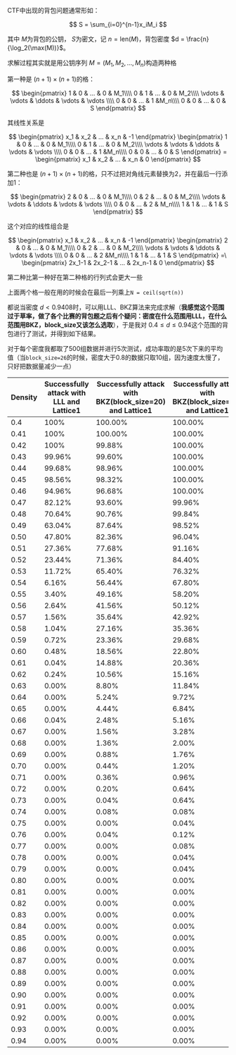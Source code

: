 CTF中出现的背包问题通常形如：



$$
S = \sum_{i=0}^{n-1}x_iM_i
$$


其中 $M$为背包的公钥， $S$为密文，记 $n = \mathrm{len}(M)$，背包密度 $d = \frac{n}{\log_2(\max(M))}$。

求解过程其实就是用公钥序列 $M= (M_1,M_2,...,M_n)$构造两种格

第一种是 $(n+1)\times (n+1)$的格：



$$
\begin{pmatrix}
1 & 0 & ... & 0 & M_1\\\\
0 & 1 & ... & 0 & M_2\\\\
\vdots & \vdots & \ddots & \vdots & \vdots \\\\
0 & 0 & ... & 1 &M_n\\\\
0 & 0 & ... & 0 & S
\end{pmatrix}
$$


其线性关系是



$$
\begin{pmatrix}
x_1 & x_2 & ... & x_n & -1
\end{pmatrix}
\begin{pmatrix}
1 & 0 & ... & 0 & M_1\\\\
0 & 1 & ... & 0 & M_2\\\\
\vdots & \vdots & \ddots & \vdots & \vdots \\\\
0 & 0 & ... & 1 &M_n\\\\
0 & 0 & ... & 0 & S
\end{pmatrix} = \begin{pmatrix}
x_1 & x_2 & ... & x_n & 0
\end{pmatrix}
$$



第二种也是 $(n+1)\times(n+1)$的格，只不过把对角线元素替换为2，并在最后一行添加1：



$$
\begin{pmatrix}
2 & 0 & ... & 0 & M_1\\\\
0 & 2 & ... & 0 & M_2\\\\
\vdots & \vdots & \ddots & \vdots & \vdots \\\\
0 & 0 & ... & 2 & M_n\\\\
1 & 1 & ... & 1 & S
\end{pmatrix}
$$


这个对应的线性组合是



$$
\begin{pmatrix}
x_1 & x_2 & ... & x_n & -1
\end{pmatrix}
\begin{pmatrix}
2 & 0 & ... & 0 & M_1\\\\
0 & 2 & ... & 0 & M_2\\\\
\vdots & \vdots & \ddots & \vdots & \vdots \\\\
0 & 0 & ... & 2 &M_n\\\\
1 & 1 & ... & 1 & S
\end{pmatrix}
=\
\begin{pmatrix}
2x_1-1 & 2x_2-1 & ... & 2x_n-1 & 0
\end{pmatrix}
$$



第二种比第一种好在第二种格的行列式会更大一些

上面两个格一般在用的时候会在最后一列乘上`N = ceil(sqrt(n))`

都说当密度 $d < 0.9408$时，可以用LLL、BKZ算法来完成求解（**我感觉这个范围过于草率，做了各个比赛的背包题之后有个疑问：密度在什么范围用LLL，在什么范围用BKZ，block_size又该怎么选取**），于是我对 $0.4 \le d \le 0.94$这个范围的背包进行了测试，并得到如下结果。

对于每个密度我都取了500组数据并进行5次测试，成功率取的是5次下来的平均值（当`block_size=26`的时候，密度大于0.8的数据只取10组，因为速度太慢了，只好把数据量减少一点）

| Density | Successfully attack with LLL and Lattice1 | Successfully attack with BKZ(block_size=20) and Lattice1 | Successfully attack with BKZ(block_size=26) and Lattice1 | Successfully attack with LLL and Lattice2 | Successfully attack with BKZ(block_size=20) and Lattice2 | Successfully attack with BKZ(block_size=26) and Lattice2 |
| ------- | ----------------------------------------- | -------------------------------------------------------- | -------------------------------------------------------- | ----------------------------------------- | -------------------------------------------------------- | -------------------------------------------------------- |
| 0.4     | 100%                                      | 100.00%                                                  | 100.00%                                                  | 100%                                      | 100%                                                     | 100%                                                     |
| 0.41    | 100%                                      | 100.00%                                                  | 100.00%                                                  | 100%                                      | 100%                                                     | 100%                                                     |
| 0.42    | 100%                                      | 99.88%                                                   | 100.00%                                                  | 100%                                      | 100%                                                     | 100%                                                     |
| 0.43    | 99.96%                                    | 99.60%                                                   | 100.00%                                                  | 100%                                      | 100%                                                     | 100%                                                     |
| 0.44    | 99.68%                                    | 98.96%                                                   | 100.00%                                                  | 100%                                      | 100%                                                     | 100%                                                     |
| 0.45    | 98.56%                                    | 98.32%                                                   | 100.00%                                                  | 100%                                      | 100%                                                     | 100%                                                     |
| 0.46    | 94.96%                                    | 96.68%                                                   | 100.00%                                                  | 99.96%                                    | 100%                                                     | 100%                                                     |
| 0.47    | 82.12%                                    | 93.60%                                                   | 99.96%                                                   | 99.84%                                    | 100%                                                     | 100%                                                     |
| 0.48    | 70.64%                                    | 90.76%                                                   | 99.84%                                                   | 99.64%                                    | 100%                                                     | 100%                                                     |
| 0.49    | 63.04%                                    | 87.64%                                                   | 98.52%                                                   | 99.24%                                    | 100%                                                     | 100%                                                     |
| 0.50    | 47.80%                                    | 82.36%                                                   | 96.04%                                                   | 97.60%                                    | 100%                                                     | 100%                                                     |
| 0.51    | 27.36%                                    | 77.68%                                                   | 91.16%                                                   | 95.44%                                    | 100%                                                     | 100%                                                     |
| 0.52    | 23.44%                                    | 71.36%                                                   | 84.40%                                                   | 91.68%                                    | 100%                                                     | 100%                                                     |
| 0.53    | 11.72%                                    | 65.40%                                                   | 76.32%                                                   | 84.04%                                    | 100%                                                     | 100%                                                     |
| 0.54    | 6.16%                                     | 56.44%                                                   | 67.80%                                                   | 75.68%                                    | 100%                                                     | 100%                                                     |
| 0.55    | 3.40%                                     | 49.16%                                                   | 58.20%                                                   | 66.48%                                    | 100%                                                     | 100%                                                     |
| 0.56    | 2.64%                                     | 41.56%                                                   | 50.12%                                                   | 53.56%                                    | 100%                                                     | 100%                                                     |
| 0.57    | 1.56%                                     | 35.64%                                                   | 42.92%                                                   | 42.60%                                    | 100%                                                     | 100%                                                     |
| 0.58    | 1.04%                                     | 27.16%                                                   | 35.36%                                                   | 31.92%                                    | 100%                                                     | 100%                                                     |
| 0.59    | 0.72%                                     | 23.36%                                                   | 29.68%                                                   | 21.00%                                    | 100%                                                     | 100%                                                     |
| 0.60    | 0.48%                                     | 18.56%                                                   | 22.80%                                                   | 13.44%                                    | 100%                                                     | 100%                                                     |
| 0.61    | 0.04%                                     | 14.88%                                                   | 20.36%                                                   | 7.20%                                     | 99.96%                                                   | 100%                                                     |
| 0.62    | 0.24%                                     | 10.56%                                                   | 15.16%                                                   | 4.24%                                     | 99.88%                                                   | 100%                                                     |
| 0.63    | 0.00%                                     | 8.80%                                                    | 11.84%                                                   | 1.84%                                     | 99.72%                                                   | 100%                                                     |
| 0.64    | 0.00%                                     | 5.24%                                                    | 9.72%                                                    | 0.76%                                     | 99.20%                                                   | 100%                                                     |
| 0.65    | 0.00%                                     | 4.44%                                                    | 6.84%                                                    | 0.28%                                     | 98.60%                                                   | 100%                                                     |
| 0.66    | 0.04%                                     | 2.48%                                                    | 5.16%                                                    | 0.20%                                     | 96.72%                                                   | 99.96%                                                   |
| 0.67    | 0.00%                                     | 1.56%                                                    | 3.28%                                                    | 0.12%                                     | 93.44%                                                   | 99.88%                                                   |
| 0.68    | 0.00%                                     | 1.36%                                                    | 2.00%                                                    | 0.00%                                     | 89.44%                                                   | 99.52%                                                   |
| 0.69    | 0.00%                                     | 0.88%                                                    | 1.76%                                                    | 0.00%                                     | 83.44%                                                   | 99.60%                                                   |
| 0.70    | 0.00%                                     | 0.44%                                                    | 1.20%                                                    | 0.00%                                     | 78.16%                                                   | 98.92%                                                   |
| 0.71    | 0.00%                                     | 0.36%                                                    | 0.96%                                                    | 0.00%                                     | 66.08%                                                   | 97.84%                                                   |
| 0.72    | 0.00%                                     | 0.20%                                                    | 0.64%                                                    | 0.00%                                     | 56.12%                                                   | 95.96%                                                   |
| 0.73    | 0.00%                                     | 0.04%                                                    | 0.64%                                                    | 0.00%                                     | 44.28%                                                   | 93.92%                                                   |
| 0.74    | 0.00%                                     | 0.08%                                                    | 0.08%                                                    | 0.00%                                     | 34.60%                                                   | 90.04%                                                   |
| 0.75    | 0.00%                                     | 0.00%                                                    | 0.04%                                                    | 0.00%                                     | 25.32%                                                   | 84.96%                                                   |
| 0.76    | 0.00%                                     | 0.04%                                                    | 0.12%                                                    | 0.00%                                     | 17.72%                                                   | 76.60%                                                   |
| 0.77    | 0.00%                                     | 0.00%                                                    | 0.08%                                                    | 0.00%                                     | 12.12%                                                   | 66.44%                                                   |
| 0.78    | 0.00%                                     | 0.00%                                                    | 0.04%                                                    | 0.00%                                     | 7.84%                                                    | 58.56%                                                   |
| 0.79    | 0.00%                                     | 0.00%                                                    | 0.04%                                                    | 0.00%                                     | 4.48%                                                    | 47.48%                                                   |
| 0.80    | 0.00%                                     | 0.00%                                                    | 0.00%                                                    | 0.00%                                     | 2.12%                                                    | 35.68%                                                   |
| 0.81    | 0.00%                                     | 0.00%                                                    | 0.00%                                                    | 0.00%                                     | 0.96%                                                    | 24.92%                                                   |
| 0.82    | 0.00%                                     | 0.00%                                                    | 0.00%                                                    | 0.00%                                     | 0.32%                                                    | 17.00%                                                   |
| 0.83    | 0.00%                                     | 0.00%                                                    | 0.00%                                                    | 0.00%                                     | 0.08%                                                    | 11.84%                                                   |
| 0.84    | 0.00%                                     | 0.00%                                                    | 0.00%                                                    | 0.00%                                     | 0.04%                                                    | 7.00%                                                    |
| 0.85    | 0.00%                                     | 0.00%                                                    | 0.00%                                                    | 0.00%                                     | 0.00%                                                    | 4.56%                                                    |
| 0.86    | 0.00%                                     | 0.00%                                                    | 0.00%                                                    | 0.00%                                     | 0.00%                                                    | 2.32%                                                    |
| 0.87    | 0.00%                                     | 0.00%                                                    | 0.00%                                                    | 0.00%                                     | 0.00%                                                    | 0.68%                                                    |
| 0.88    | 0.00%                                     | 0.00%                                                    | 0.00%                                                    | 0.00%                                     | 0.00%                                                    | 0.40%                                                    |
| 0.89    | 0.00%                                     | 0.00%                                                    | 0.00%                                                    | 0.00%                                     | 0.00%                                                    | 0.08%                                                    |
| 0.90    | 0.00%                                     | 0.00%                                                    | 0.00%                                                    | 0.00%                                     | 0.00%                                                    | 0.00%                                                    |
| 0.91    | 0.00%                                     | 0.00%                                                    | 0.00%                                                    | 0.00%                                     | 0.00%                                                    | 0.00%                                                    |
| 0.92    | 0.00%                                     | 0.00%                                                    | 0.00%                                                    | 0.00%                                     | 0.00%                                                    | 0.00%                                                    |
| 0.93    | 0.00%                                     | 0.00%                                                    | 0.00%                                                    | 0.00%                                     | 0.00%                                                    | 0.00%                                                    |
| 0.94    | 0.00%                                     | 0.00%                                                    | 0.00%                                                    | 0.00%                                     | 0.00%                                                    | 0.00%                                                    |
